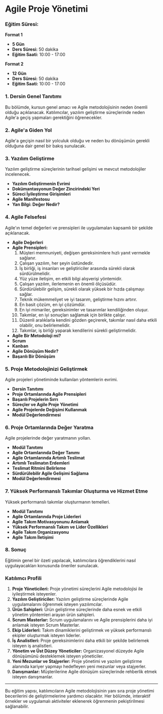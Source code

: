 # **Agile Proje Yönetimi**

### Eğitim Süresi:

**Format 1**

- **5 Gün**
- **Ders Süresi:** 50 dakika
- **Eğitim Saati:** 10:00 - 17:00

**Format 2**

- **12 Gün**
- **Ders Süresi:** 50 dakika
- **Eğitim Saati:** 10:00 - 17:00

### 1. Dersin Genel Tanıtımı
Bu bölümde, kursun genel amacı ve Agile metodolojisinin neden önemli olduğu açıklanacak. Katılımcılar, yazılım geliştirme süreçlerinde neden Agile'a geçiş yapmaları gerektiğini öğrenecekler.

### 2. Agile'a Giden Yol
Agile'a geçişin nasıl bir yolculuk olduğu ve neden bu dönüşümün gerekli olduğuna dair genel bir bakış sunulacak.

### 3. Yazılım Geliştirme
Yazılım geliştirme süreçlerinin tarihsel gelişimi ve mevcut metodolojiler incelenecek.

- **Yazılım Geliştirmenin Evrimi**
- **Dokümantasyonun Değer Zincirindeki Yeri**
- **Süreci İyileştirme Girişimleri**
- **Agile Manifestosu**
- **Yan Bilgi: Değer Nedir?**

### 4. Agile Felsefesi
Agile'ın temel değerleri ve prensipleri ile uygulamaları kapsamlı bir şekilde açıklanacak.

- **Agile Değerleri**
- **Agile Prensipleri:**
  1. Müşteri memnuniyeti, değişen gereksinimlere hızlı yanıt vermekle sağlanır.
  2. Çalışan yazılım, her şeyin üstündedir.
  3. İş birliği, iş insanları ve geliştiriciler arasında sürekli olarak sürdürülmelidir.
  4. Yüz yüze iletişim, en etkili bilgi alışverişi yöntemidir.
  5. Çalışan yazılım, ilerlemenin en önemli ölçüsüdür.
  6. Sürdürülebilir gelişim, sürekli olarak yüksek bir hızda çalışmayı sağlar.
  7. Teknik mükemmeliyet ve iyi tasarım, geliştirme hızını artırır.
  8. En basit çözüm, en iyi çözümdür.
  9. En iyi mimariler, gereksinimler ve tasarımlar kendiliğinden oluşur.
  10. Takımlar, en iyi sonuçları sağlamak için birlikte çalışır.
  11. Düzenli aralıklarla kendini gözden geçirerek, takımlar nasıl daha etkili olabilir, onu belirlemelidir.
  12. Takımlar, iş birliği yaparak kendilerini sürekli geliştirmelidir.
- **Agile Bir Metodoloji mi?**
- **Scrum**
- **Kanban**
- **Agile Dönüşüm Nedir?**
- **Başarılı Bir Dönüşüm**

### 5. Proje Metodolojinizi Geliştirmek
Agile projeleri yönetiminde kullanılan yöntemlerin evrimi.

- **Dersin Tanıtımı**
- **Proje Ortamlarında Agile Prensipleri**
- **Başarılı Projelerin Sırrı**
- **Süreçler ve Agile Proje Yönetimi**
- **Agile Projelerde Değişimi Kullanmak**
- **Modül Değerlendirmesi**

### 6. Proje Ortamlarında Değer Yaratma
Agile projelerinde değer yaratmanın yolları.

- **Modül Tanıtımı**
- **Agile Ortamlarında Değer Tanımı**
- **Agile Ortamlarında Artımlı Teslimat**
- **Artımlı Teslimatın Erdemleri**
- **Teslimat Ritmini Belirleme**
- **Sürdürülebilir Agile Gelişimi Sağlama**
- **Modül Değerlendirmesi**

### 7. Yüksek Performanslı Takımlar Oluşturma ve Hizmet Etme
Yüksek performanslı takımlar oluşturmanın temelleri.

- **Modül Tanıtımı**
- **Agile Ortamlarında Proje Liderleri**
- **Agile Takım Motivasyonunu Anlamak**
- **Yüksek Performanslı Takım ve Lider Özellikleri**
- **Agile Takım Organizasyonu**
- **Agile Takım İletişimi**

### 8. Sonuç
Eğitimin genel bir özeti yapılacak, katılımcılara öğrendiklerini nasıl uygulayacakları konusunda öneriler sunulacak.

### Katılımcı Profili

1. **Proje Yöneticileri:** Proje yönetimi süreçlerini Agile metodolojisi ile iyileştirmek isteyenler.
2. **Yazılım Geliştiriciler:** Yazılım geliştirme süreçlerinde Agile uygulamalarını öğrenmek isteyen yazılımcılar.
3. **Ürün Sahipleri:** Ürün geliştirme süreçlerinde daha esnek ve etkili yönetim yöntemleri arayan ürün sahipleri.
4. **Scrum Masterlar:** Scrum uygulamalarını ve Agile prensiplerini daha iyi anlamak isteyen Scrum Masterlar.
5. **Ekip Liderleri:** Takım dinamiklerini geliştirmek ve yüksek performanslı ekipler oluşturmak isteyen liderler.
6. **İş Analistleri:** Proje gereksinimlerini daha etkili bir şekilde belirlemek isteyen iş analistleri.
7. **Yönetim ve Üst Düzey Yöneticiler:** Organizasyonel düzeyde Agile dönüşümünü desteklemek isteyen yöneticiler.
8. **Yeni Mezunlar ve Stajyerler:** Proje yönetimi ve yazılım geliştirme alanında kariyer yapmayı hedefleyen yeni mezunlar veya stajyerler.
9. **Danışmanlar:** Müşterilerine Agile dönüşüm süreçlerinde rehberlik etmek isteyen danışmanlar.

---

Bu eğitim yapısı, katılımcıların Agile metodolojisinin yanı sıra proje yönetimi becerilerini de geliştirmelerine yardımcı olacaktır. Her bölümde, interaktif örnekler ve uygulamalı aktiviteler eklenerek öğrenmenin pekiştirilmesi sağlanabilir.